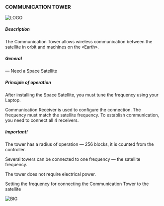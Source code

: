 ### COMMUNICATION TOWER

![LOGO](https://cdn.discordapp.com/attachments/916393114166525974/939743605566873600/COM_TOWER.png)

##### Description

The Communication Tower allows wireless communication between the satellite in orbit and machines on the «Earth».

##### General

— Need a Space Satellite

##### Principle of operation

After installing the Space Satellite, you must tune the frequency using your Laptop.


Communication Receiver is used to configure the connection. The frequency must match the satellite frequency. To establish communication, you need to connect all 4 receivers.

##### Important!

The tower has a radius of operation — 256 blocks, it is counted from the controller.

Several towers can be connected to one frequency — the satellite frequency.

The tower does not require electrical power.


Setting the frequency for connecting the Communication Tower to the satellite

![BIG](https://gtimpact.space/media/gregtech/connectTowerSattelite.gif)

